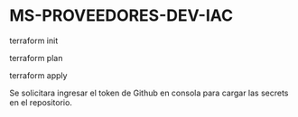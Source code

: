 # MS-PROVEEDORES-DEV-IAC

 terraform init 
 
 terraform plan 
 
 terraform apply

Se solicitara ingresar el token de Github en consola para cargar las secrets en el repositorio.
